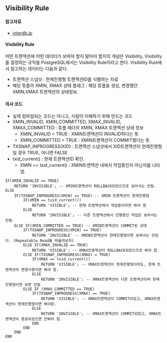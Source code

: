 ## Visibility Rule

#### 참고자료
- [interdb.jp](https://www.interdb.jp/pg/pgsql05/06.html)

#### Visibility Rule
어떤 트랜잭션에 어떤 데이터가 보여야 할지 말아야 할지의 개념은 Visibility, Visibility를 결정하는 규칙을 PostgreSQL에서는 Visibility Rule이라고 한다. Visibility Rule에서 참고하는 데이터는 다음과 같다.
- 트랜잭션 스냅샷 : 현재진행형 트랜잭션ID를 식별하는 자료
- 해당 튜플의 XMIN, XMAX 상태 플래그 : 해당 튜플을 생성, 변경했던 XMIN,XMAX 트랜잭션의 상태정보.

#### 의사 코드
- 실제 컴파일되는 코드는 아니고, 사람이 이해하기 위해 만드는 코드
- XMIN_INVALID, XMIN_COMMITTED, XMAX_INVALID, XMAX_COMMITTED : 튜플 헤더의 XMIN, XMAX 트랜잭션 상태 정보
  - XMIN_INVALID = TRUE : XMIN트랜잭션이 INVALID하다는 뜻.
  - XMIN_COMMITTED = TRUE : XMIN트랜잭션이 COMMIT했다는 뜻.
- TXSNAP_INPROGRESS(XID) : 트랜잭션 스냅샷에서 XID트랜잭션이 현재진행형일 경우 TRUE, 아니면 FALSE
- txid_current() : 현재 트랜잭션ID 확인.
  - XMIN == txid_current() : XMIN트랜잭션 내에서 작업중인지 아닌지를 나타냄.
```
IF(XMIN_INVALID == TRUE)
    RETURN 'INVISIBLE'; -- XMIN트랜잭션이 ROLLBACK되었으므로 보아서는 안됨.
ELSE
    IF(TXSNAP_INPROGRESS(XMIN) == TRUE) -- XMIN 트랜잭션이 현재진행형
        IF(XMIN == txid_current())
            RETURN 'VISIBLE'; -- 현재 트랜잭션에서 작업중이라면 봐야 함
        ELSE
            RETURN 'INVISIBLE'; -- 다른 트랜잭션에서 진행중인 작업은 보아서는 안됨.
    ELSE IF(XMIN_COMMITTED == TRUE) -- XMIN트랜잭션이 COMMIT된 상태
        IF(TXSNAP_INPROGRESS(XMIN) == TRUE) 
            RETURN 'INVISIBLE' -- XMIN트랜잭션이 현재진행형이면 보여서는 안된다. (Repeatable Read를 떠올려보자)
        ELSE IF(XMAX_INVALID == TRUE)
            RETURN 'VISIBLE'; -- XMAX트랜잭션이 ROLLBACK되었으므로 봐야 함.
        ELSE IF(TXSNAP_INPROGRESS(XMAX) = TRUE)
            IF(XMAX == txid_current())
                RETURN 'VISIBLE'; -- XMAX트랜잭션이 현재진행형이어도, 현재 트랜잭션의 변경사항이면 봐야 함.
            ELSE
                RETURN 'INVISIBLE'; -- XMAX트랜잭션이 다른 트랜잭션이며 현재진행형이면 보면 안됨
        ELSE IF (XMAX_COMMITTED == TRUE)
            IF(TXSNAP_INPROGRESS(XMAX) == TRUE)
                RETURN 'VISIBLE'; -- XMAX트랜잭션이 COMMIT되었고, XMAX트랜잭션이 현재진행형이면 봐야함.
            ELSE
                RETURN 'INVISIBLE'; -- XMAX트랜잭션이 COMMIT되었고, XMAX트랜잭션이 종료되었으면 안봐야 함.
            END
        END
    END       
END
```

